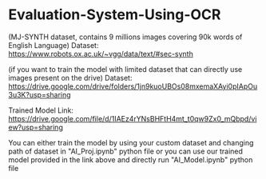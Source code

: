 # Evaluation-System-Using-OCR

(MJ-SYNTH dataset, contains 9 millions images covering 90k words of English Language)
Dataset: https://www.robots.ox.ac.uk/~vgg/data/text/#sec-synth

(if you want to train the model with limited dataset that can directly use images present on the drive)
Dataset: https://drive.google.com/drive/folders/1jn9kuoUBOs08mxemaXAyi0pIApOu3u3K?usp=sharing

Trained Model Link: https://drive.google.com/file/d/1IAEz4rYNsBHFtH4mt_t0qw9Zx0_mQbpd/view?usp=sharing


You can either train the model by using your custom dataset and changing path of dataset in "AI_Proj.ipynb" python file or you can use our trained model provided in the link above and directly run "AI_Model.ipynb" python file
